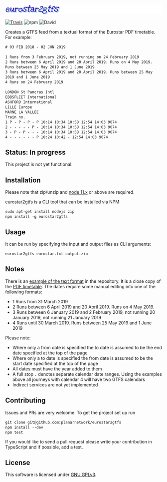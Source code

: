 ![eurostar2gtfs](logo.png)

[![Travis](https://img.shields.io/travis/planarnetwork/eurostar2gtfs.svg?style=flat-square)](https://travis-ci.org/planarnetwork/eurostar2gtfs) ![npm](https://img.shields.io/npm/v/eurostar2gtfs.svg?style=flat-square) ![David](https://img.shields.io/david/planarnetwork/eurostar2gtfs.svg?style=flat-square)

Creates a GTFS feed from a textual format of the Eurostar PDF timetable. For example:

```
# 03 FEB 2018 - 02 JUN 2019

1 Runs from 3 February 2019, not running on 24 February 2019
2 Runs between 6 April 2019 and 20 April 2019. Runs on 4 May 2019. Runs between 25 May 2019 and 1 June 2019
3 Runs between 6 April 2019 and 20 April 2019. Runs between 25 May 2019 and 1 June 2019
4 Runs on 24 February 2019

LONDON St Pancras Intl
EBBSFLEET International
ASHFORD International
LILLE Europe
MARNE LA VALLÉE
Train no.
1 P - P - P - P 10:14 10:34 10:58 12:54 14:03 9074
2 - - - - - P - 10:14 10:34 10:58 12:54 14:03 9074
3 - P - P - - - 10:14 10:34 10:58 12:54 14:03 9074
4 - - - - - - P 10:24 10:42 - 12:54 14:03 9074
```

## Status: In progress

This project is not yet functional.

## Installation

Please note that zip/unzip and [node 11.x](https://nodejs.org) or above are required.

eurostar2gtfs is a CLI tool that can be installed via NPM:

```
sudo apt-get install nodejs zip
npm install -g eurostar2gtfs
```

## Usage

It can be run by specifying the input and output files as CLI arguments:

```
eurostar2gtfs eurostar.txt output.zip
```

## Notes

There is an [example of the text format](eurostar.txt) in the repository. It is a close copy of the [PDF timetable](https://content-static.eurostar.com/documents/446099_Timetables%20Core%20destination_Issue%2082_UK%20EN_0.pdf). The dates require some manual editing into one of the following formats:

 * 1 Runs from 31 March 2019
 * 2 Runs between 6 April 2019 and 20 April 2019. Runs on 4 May 2019.
 * 3 Runs between 6 January 2019 and 2 February 2019, not running 20 January 2019, not running 21 January 2019
 * 4 Runs until 30 March 2019. Runs between 25 May 2019 and 1 June 2019

Please note:
  
* Where only a from date is specified the to date is assumed to be the end date specified at the top of the page
* Where only a to date is specified the from date is assumed to be the start date specified at the top of the page
* All dates must have the year added to them
* A full stop `.` denotes separate calendar date ranges. Using the examples above all journeys with calendar 4 will have two GTFS calendars   
* Indirect services are not yet implemented

## Contributing

Issues and PRs are very welcome. To get the project set up run

```
git clone git@github.com:planarnetwork/eurostar2gtfs
npm install --dev
npm test
```

If you would like to send a pull request please write your contribution in TypeScript and if possible, add a test.

## License

This software is licensed under [GNU GPLv3](https://www.gnu.org/licenses/gpl-3.0.en.html).

